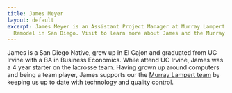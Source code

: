 ```yaml
---
title: James Meyer
layout: default
excerpt: James Meyer is an Assistant Project Manager at Murray Lampert Design, Build,
  Remodel in San Diego. Visit to learn more about James and the Murray Lampert team.
---
```


James is a San Diego Native, grew up in El Cajon and graduated from UC Irvine with a BA in Business Economics.  While attend UC Irvine, James was a 4 year starter on the lacrosse team. Having grown up around computers and being a team player, James supports our the [Murray Lampert team](/about-murray-lampert-design-build-remodel#team-members) by keeping us up to date with technology and quality control.
